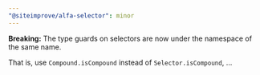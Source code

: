 ```yaml
---
"@siteimprove/alfa-selector": minor
---
```


**Breaking:** The type guards on selectors are now under the namespace of the same name.

That is, use `Compound.isCompound` instead of `Selector.isCompound`, …
